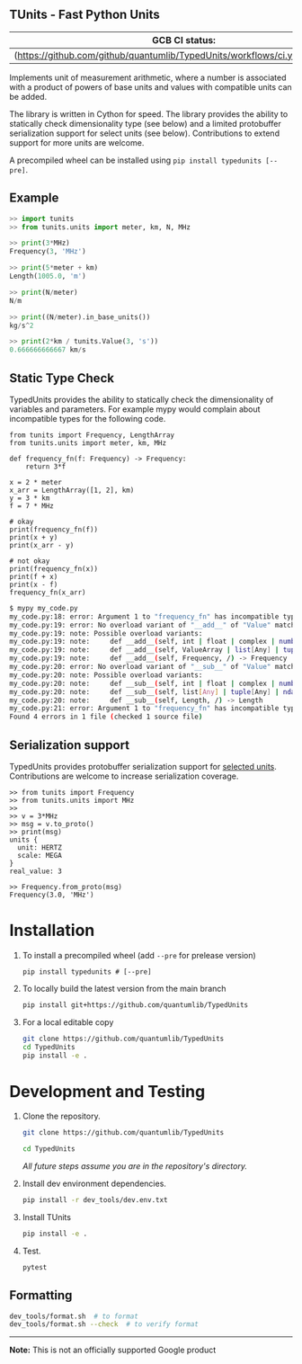 ## TUnits - Fast Python Units

| GCB CI status: |
| ---------- |
| (https://github.com/github/quantumlib/TypedUnits/workflows/ci.yml/badge.svg) |

Implements unit of measurement arithmetic, where a number is associated with a product of powers of base units and values with compatible units can be added.

The library is written in Cython for speed. The library provides the ability to statically check dimensionality type (see below) and a limited protobuffer serialization support for select units (see below). Contributions to extend support for more units are welcome.

A precompiled wheel can be installed using `pip install typedunits [--pre]`.

## Example

```python
>> import tunits
>> from tunits.units import meter, km, N, MHz

>> print(3*MHz)
Frequency(3, 'MHz')

>> print(5*meter + km)
Length(1005.0, 'm')

>> print(N/meter)
N/m

>> print((N/meter).in_base_units())
kg/s^2

>> print(2*km / tunits.Value(3, 's'))
0.666666666667 km/s
```

## Static Type Check

TypedUnits provides the ability to statically check the dimensionality of variables and parameters. For example mypy would complain about incompatible types for the following code.

```py3
from tunits import Frequency, LengthArray
from tunits.units import meter, km, MHz

def frequency_fn(f: Frequency) -> Frequency:
    return 3*f

x = 2 * meter
x_arr = LengthArray([1, 2], km)
y = 3 * km
f = 7 * MHz

# okay
print(frequency_fn(f))
print(x + y)
print(x_arr - y)

# not okay
print(frequency_fn(x))
print(f + x)
print(x - f)
frequency_fn(x_arr)
```

```sh
$ mypy my_code.py
my_code.py:18: error: Argument 1 to "frequency_fn" has incompatible type "Length"; expected "Frequency"  [arg-type]
my_code.py:19: error: No overload variant of "__add__" of "Value" matches argument type "Length"  [operator]
my_code.py:19: note: Possible overload variants:
my_code.py:19: note:     def __add__(self, int | float | complex | number[Any], /) -> Frequency
my_code.py:19: note:     def __add__(self, ValueArray | list[Any] | tuple[Any] | ndarray[Any, dtype[Any]], /) -> ValueArray
my_code.py:19: note:     def __add__(self, Frequency, /) -> Frequency
my_code.py:20: error: No overload variant of "__sub__" of "Value" matches argument type "Frequency"  [operator]
my_code.py:20: note: Possible overload variants:
my_code.py:20: note:     def __sub__(self, int | float | complex | number[Any], /) -> Length
my_code.py:20: note:     def __sub__(self, list[Any] | tuple[Any] | ndarray[Any, dtype[Any]], /) -> ValueArray
my_code.py:20: note:     def __sub__(self, Length, /) -> Length
my_code.py:21: error: Argument 1 to "frequency_fn" has incompatible type "LengthArray"; expected "Frequency"  [arg-type]
Found 4 errors in 1 file (checked 1 source file)
```


## Serialization support
TypedUnits provides protobuffer serialization support for [selected units](https://github.com/quantumlib/TypedUnits/blob/main/tunits/proto/tunits.proto#L22). Contributions are welcome to increase serialization coverage.

```py3
>> from tunits import Frequency
>> from tunits.units import MHz
>>
>> v = 3*MHz
>> msg = v.to_proto()
>> print(msg)
units {
  unit: HERTZ
  scale: MEGA
}
real_value: 3

>> Frequency.from_proto(msg)
Frequency(3.0, 'MHz')
```

# Installation

1. To install a precompiled wheel (add `--pre` for prelease version)

    ```
    pip install typedunits # [--pre] 
    ```

1. To locally build the latest version from the main branch

    ```bash
    pip install git+https://github.com/quantumlib/TypedUnits
    ```

1. For a local editable copy

    ```bash
    git clone https://github.com/quantumlib/TypedUnits
    cd TypedUnits
    pip install -e .
    ```

# Development and Testing

1. Clone the repository.

    ```bash
    git clone https://github.com/quantumlib/TypedUnits

    cd TypedUnits
    ```

    *All future steps assume you are in the repository's directory.*

1. Install dev environment dependencies.

    ```bash
    pip install -r dev_tools/dev.env.txt
    ```

1. Install TUnits

    ```bash
    pip install -e .
    ```

1. Test.

    ```bash
    pytest
    ```


## Formatting

```bash
dev_tools/format.sh  # to format
dev_tools/format.sh --check  # to verify format
```

---

**Note:** This is not an officially supported Google product
